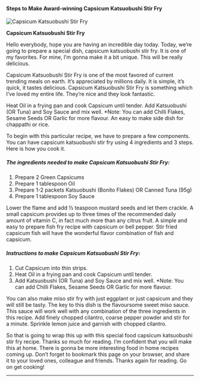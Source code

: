             

#### Steps to Make Award-winning Capsicum Katsuobushi Stir Fry

![Capsicum Katsuobushi Stir Fry](https://img-global.cpcdn.com/recipes/31d43188ae7e2441/751x532cq70/capsicum-katsuobushi-stir-fry-recipe-main-photo.jpg)

**Capsicum Katsuobushi Stir Fry**

Hello everybody, hope you are having an incredible day today. Today, we’re going to prepare a special dish, capsicum katsuobushi stir fry. It is one of my favorites. For mine, I’m gonna make it a bit unique. This will be really delicious.

Capsicum Katsuobushi Stir Fry is one of the most favored of current trending meals on earth. It’s appreciated by millions daily. It is simple, it’s quick, it tastes delicious. Capsicum Katsuobushi Stir Fry is something which I’ve loved my entire life. They’re nice and they look fantastic.

Heat Oil in a frying pan and cook Capsicum until tender. Add Katsuobushi (OR Tuna) and Soy Sauce and mix well. \*Note: You can add Chilli Flakes, Sesame Seeds OR Garlic for more flavour. An easy to make side dish for chappathi or rice.

To begin with this particular recipe, we have to prepare a few components. You can have capsicum katsuobushi stir fry using 4 ingredients and 3 steps. Here is how you cook it.

##### The ingredients needed to make Capsicum Katsuobushi Stir Fry:

1.  Prepare 2 Green Capsicums
2.  Prepare 1 tablespoon Oil
3.  Prepare 1-2 packets Katsuobushi (Bonito Flakes) OR Canned Tuna (95g)
4.  Prepare 1 tablespoon Soy Sauce

Lower the flame and add ½ teaspoon mustard seeds and let them crackle. A small capsicum provides up to three times of the recommended daily amount of vitamin C, in fact much more than any citrus fruit. A simple and easy to prepare fish fry recipe with capsicum or bell pepper. Stir fried capsicum fish will have the wonderful flavor combination of fish and capsicum.

##### Instructions to make Capsicum Katsuobushi Stir Fry:

1.  Cut Capsicum into thin strips.
2.  Heat Oil in a frying pan and cook Capsicum until tender.
3.  Add Katsuobushi (OR Tuna) and Soy Sauce and mix well. \*Note: You can add Chilli Flakes, Sesame Seeds OR Garlic for more flavour.

You can also make miso stir fry with just eggplant or just capsicum and they will still be tasty. The key to this dish is the flavoursome sweet miso sauce. This sauce will work well with any combination of the three ingredients in this recipe. Add finely chopped cilantro, coarse pepper powder and stir for a minute. Sprinkle lemon juice and garnish with chopped cilantro.

So that is going to wrap this up with this special food capsicum katsuobushi stir fry recipe. Thanks so much for reading. I’m confident that you will make this at home. There is gonna be more interesting food in home recipes coming up. Don’t forget to bookmark this page on your browser, and share it to your loved ones, colleague and friends. Thanks again for reading. Go on get cooking!

* * *